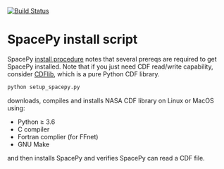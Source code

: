 [![Build Status](https://dev.azure.com/mhirsch0512/spacepy-installer/_apis/build/status/scivision.spacepy-installer?branchName=master)](https://dev.azure.com/mhirsch0512/spacepy-installer/_build/latest?definitionId=7&branchName=master)

# SpacePy install script

SpacePy
[install procedure](https://pythonhosted.org/SpacePy/dependencies.html)
notes that several prereqs are required to get SpacePy installed.
Note that if you just need CDF read/write capability, consider
[CDFlib](https://pypi.org/project/cdflib/),
which is a pure Python CDF library.

```sh
python setup_spacepy.py
```

downloads, compiles and installs NASA CDF library on Linux or MacOS using:

* Python &ge; 3.6
* C compiler
* Fortran complier (for FFnet)
* GNU Make

and then installs SpacePy and verifies SpacePy can read a CDF file.
